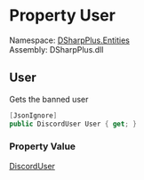 # Property User

Namespace: [DSharpPlus.Entities](DSharpPlus.Entities.md)  
Assembly: DSharpPlus.dll

## <a id="DSharpPlus_Entities_DiscordBan_User"></a>User

Gets the banned user

```csharp
[JsonIgnore]
public DiscordUser User { get; }
```

### Property Value

[DiscordUser](DSharpPlus.Entities.DiscordUser.md)

